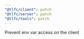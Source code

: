 ```yaml
---
"@tlfc/client": patch
"@tlfc/server": patch
"@tlfc/tools": patch
---
```


Prevent env var access on the client
